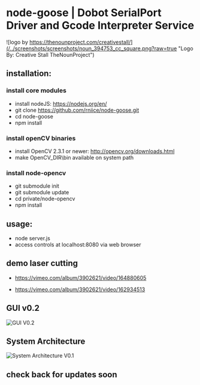 # node-goose | Dobot SerialPort Driver and Gcode Interpreter Service

![logo by https://thenounproject.com/creativestall/](/../screenshots/screenshots/noun_394753_cc_square.png?raw=true "Logo By: Creative Stall TheNounProject")
	 
## installation: 

### install core modules
- install nodeJS: https://nodejs.org/en/ 
- git clone https://github.com/rniice/node-goose.git 
- cd node-goose
- npm install

### install openCV binaries
- install OpenCV 2.3.1 or newer: http://opencv.org/downloads.html
- make OpenCV_DIR\bin available on system path

### install node-opencv
- git submodule init
- git submodule update
- cd private/node-opencv
- npm install

## usage:

- node server.js
- access controls at localhost:8080 via web browser

## demo laser cutting

- https://vimeo.com/album/3902621/video/164880605

- https://vimeo.com/album/3902621/video/162934513

## GUI v0.2

![GUI V0.2](/../screenshots/screenshots/dobot-control-v0.2.jpg?raw=true "GUI V0.2")

## System Architecture

![System Architecture V0.1](/../screenshots/screenshots/node-goose-app-architecture.jpg?raw=true "System Architecture V0.1")


## check back for updates soon



